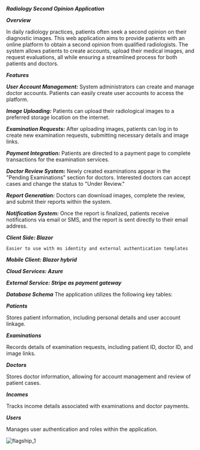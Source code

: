 ***Radiology Second Opinion Application***

***Overview***

In daily radiology practices, patients often seek a second opinion on their diagnostic images. This web application aims to provide patients with an online platform to obtain a second opinion from qualified radiologists.
The system allows patients to create accounts, upload their medical images, and request evaluations, all while ensuring a streamlined process for both patients and doctors.

***Features***

***User Account Management:***
System administrators can create and manage doctor accounts. Patients can easily create user accounts to access the platform.

***Image Uploading:***
Patients can upload their radiological images to a preferred storage location on the internet.

***Examination Requests:*** 
After uploading images, patients can log in to create new examination requests, submitting necessary details and image links.

***Payment Integration:*** 
Patients are directed to a payment page to complete transactions for the examination services.

***Doctor Review System:*** 
Newly created examinations appear in the "Pending Examinations" section for doctors. Interested doctors can accept cases and change the status to "Under Review."

***Report Generation:*** 
Doctors can download images, complete the review, and submit their reports within the system.

***Notification System:*** 
Once the report is finalized, patients receive notifications via email or SMS, and the report is sent directly to their email address.

***Client Side: Blazor***

    Easier to use with ms identity and external authentication templates
    
***Mobile Client: Blazor hybrid***

***Cloud Services: Azure***

***External Service: Stripe as payment gateway***

***Database Schema***
The application utilizes the following key tables:

***Patients***

Stores patient information, including personal details and user account linkage.

***Examinations***

Records details of examination requests, including patient ID, doctor ID, and image links.

***Doctors***

Stores doctor information, allowing for account management and review of patient cases.

***Incomes***

Tracks income details associated with examinations and doctor payments.

***Users***

Manages user authentication and roles within the application.

![flagship_1](https://github.com/user-attachments/assets/d94140ab-47f5-47a2-aebb-643002dbdc95)



